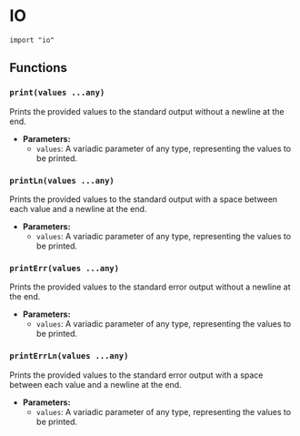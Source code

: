 # IO

```u hl_lines="1"
import "io"
```

## Functions

### `print(values ...any)`

Prints the provided values to the standard output without a newline at the end.

- **Parameters:**
  - `values`: A variadic parameter of any type, representing the values to be printed.

### `printLn(values ...any)`

Prints the provided values to the standard output with a space between each value and a newline at the end.

- **Parameters:**
  - `values`: A variadic parameter of any type, representing the values to be printed.

### `printErr(values ...any)`

Prints the provided values to the standard error output without a newline at the end.

- **Parameters:**
  - `values`: A variadic parameter of any type, representing the values to be printed.

### `printErrLn(values ...any)`

Prints the provided values to the standard error output with a space between each value and a newline at the end.

- **Parameters:**
  - `values`: A variadic parameter of any type, representing the values to be printed.

